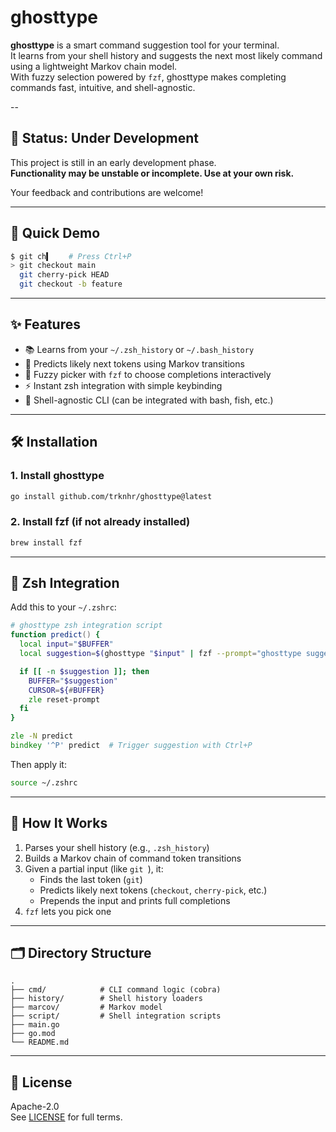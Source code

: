 # ghosttype

**ghosttype** is a smart command suggestion tool for your terminal.  
It learns from your shell history and suggests the next most likely command using a lightweight Markov chain model.  
With fuzzy selection powered by `fzf`, ghosttype makes completing commands fast, intuitive, and shell-agnostic.

--

## 🚧 Status: Under Development

This project is still in an early development phase.  
**Functionality may be unstable or incomplete. Use at your own risk.**

Your feedback and contributions are welcome!

---

## 🚀 Quick Demo

```zsh
$ git ch▍    # Press Ctrl+P
> git checkout main
  git cherry-pick HEAD
  git checkout -b feature
```

---

## ✨ Features

- 📚 Learns from your `~/.zsh_history` or `~/.bash_history`
- 🧠 Predicts likely next tokens using Markov transitions
- 🔎 Fuzzy picker with `fzf` to choose completions interactively
- ⚡ Instant zsh integration with simple keybinding
- 🧩 Shell-agnostic CLI (can be integrated with bash, fish, etc.)

---

## 🛠 Installation

### 1. Install ghosttype

```bash
go install github.com/trknhr/ghosttype@latest
```

### 2. Install fzf (if not already installed)

```bash
brew install fzf
```

---

## 🧬 Zsh Integration

Add this to your `~/.zshrc`:

```zsh
# ghosttype zsh integration script
function predict() {
  local input="$BUFFER"
  local suggestion=$(ghosttype "$input" | fzf --prompt="ghosttype suggestions: ")

  if [[ -n $suggestion ]]; then
    BUFFER="$suggestion"
    CURSOR=${#BUFFER}
    zle reset-prompt
  fi
}

zle -N predict
bindkey '^P' predict  # Trigger suggestion with Ctrl+P
```

Then apply it:

```bash
source ~/.zshrc
```

---

## 🧠 How It Works

1. Parses your shell history (e.g., `.zsh_history`)
2. Builds a Markov chain of command token transitions
3. Given a partial input (like `git `), it:
   - Finds the last token (`git`)
   - Predicts likely next tokens (`checkout`, `cherry-pick`, etc.)
   - Prepends the input and prints full completions
4. `fzf` lets you pick one

---

## 🗂 Directory Structure

```
.
├── cmd/            # CLI command logic (cobra)
├── history/        # Shell history loaders
├── marcov/         # Markov model
├── script/         # Shell integration scripts
├── main.go
├── go.mod
└── README.md
```

---

## 📜 License

Apache-2.0  
See [LICENSE](./LICENSE) for full terms.
